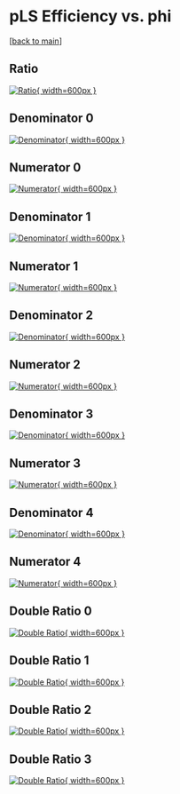 # pLS Efficiency vs. phi

[[back to main](./)]



## Ratio

[![Ratio](../mtv/var/pLS_base_11_1_eff_phi.png){ width=600px }](../mtv/var/pLS_base_11_1_eff_phi.pdf)

## Denominator 0

[![Denominator](../mtv/den/pLS_base_11_1_eff_phi_den0.png){ width=600px }](../mtv/den/pLS_base_11_1_eff_phi_den0.pdf)

## Numerator 0

[![Numerator](../mtv/num/pLS_base_11_1_eff_phi_num0.png){ width=600px }](../mtv/num/pLS_base_11_1_eff_phi_num0.pdf)

## Denominator 1

[![Denominator](../mtv/den/pLS_base_11_1_eff_phi_den1.png){ width=600px }](../mtv/den/pLS_base_11_1_eff_phi_den1.pdf)

## Numerator 1

[![Numerator](../mtv/num/pLS_base_11_1_eff_phi_num1.png){ width=600px }](../mtv/num/pLS_base_11_1_eff_phi_num1.pdf)

## Denominator 2

[![Denominator](../mtv/den/pLS_base_11_1_eff_phi_den2.png){ width=600px }](../mtv/den/pLS_base_11_1_eff_phi_den2.pdf)

## Numerator 2

[![Numerator](../mtv/num/pLS_base_11_1_eff_phi_num2.png){ width=600px }](../mtv/num/pLS_base_11_1_eff_phi_num2.pdf)

## Denominator 3

[![Denominator](../mtv/den/pLS_base_11_1_eff_phi_den3.png){ width=600px }](../mtv/den/pLS_base_11_1_eff_phi_den3.pdf)

## Numerator 3

[![Numerator](../mtv/num/pLS_base_11_1_eff_phi_num3.png){ width=600px }](../mtv/num/pLS_base_11_1_eff_phi_num3.pdf)

## Denominator 4

[![Denominator](../mtv/den/pLS_base_11_1_eff_phi_den4.png){ width=600px }](../mtv/den/pLS_base_11_1_eff_phi_den4.pdf)

## Numerator 4

[![Numerator](../mtv/num/pLS_base_11_1_eff_phi_num4.png){ width=600px }](../mtv/num/pLS_base_11_1_eff_phi_num4.pdf)

## Double Ratio 0

[![Double Ratio](../mtv/ratio/pLS_base_11_1_eff_phi_ratio0.png){ width=600px }](../mtv/ratio/pLS_base_11_1_eff_phi_ratio0.pdf)

## Double Ratio 1

[![Double Ratio](../mtv/ratio/pLS_base_11_1_eff_phi_ratio1.png){ width=600px }](../mtv/ratio/pLS_base_11_1_eff_phi_ratio1.pdf)

## Double Ratio 2

[![Double Ratio](../mtv/ratio/pLS_base_11_1_eff_phi_ratio2.png){ width=600px }](../mtv/ratio/pLS_base_11_1_eff_phi_ratio2.pdf)

## Double Ratio 3

[![Double Ratio](../mtv/ratio/pLS_base_11_1_eff_phi_ratio3.png){ width=600px }](../mtv/ratio/pLS_base_11_1_eff_phi_ratio3.pdf)

